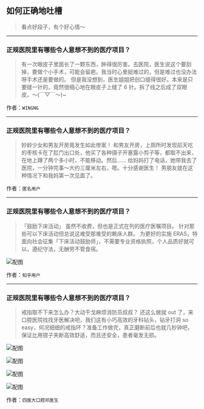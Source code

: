 ## 如何正确地吐槽

> 看点好段子，有个好心情～


 
---

### 正规医院里有哪些令人意想不到的医疗项目？

> 有一次眼皮子里面长了一颗东西，肿得很厉害。去医院，医生说这个要刮掉，要做个小手术，可能会留疤。我当时心里挺难过的，但是难过也没办法呀手术还是要做的。
> 但是我没想到，医生姐姐把创口缝得很好。本来是只要缝一针的，竟然很细心地在眼皮子上缝了 6 针。拆了线之后成了双眼皮。～(￣▽￣～)~


作者：`WINGNG`

---

### 正规医院里有哪些令人意想不到的医疗项目？

> 妙龄少女和男友开房竟发生如此惨案！
> 和男友开房，上厕所时发现前天吃的枣核卡在了肛门出口处，他买了各种镊子开塞露小剪子等，都取不出来，在地上蹲了两个多小时，不能移动。然后……
> 给妈妈打了电话，她带我去了医院，一分钟完事～大约三厘米左右，嗯。十分感谢医生！
> 男朋友就在这种情况下和我妈第一次见面了。


作者：`匿名用户`

---

### 正规医院里有哪些令人意想不到的医疗项目？

> 「鼓励下床活动」
> 虽然不收费，但也是正式在列的医疗医嘱项目。
> 针对那些可以下床活动但总说这难受那难受的赖床人群。
> 为更好的实施 ERAS，特面向社会征集「下床活动鼓励师」，不需要专业资格执照，个人品质好就可以，遵纪守法，无酬劳不管食宿。



![配图](http://pic1.zhimg.com/70/v2-e029412ef6b003accfa69b4fe6973678_b.jpg)


作者：`知乎用户`

---

### 正规医院里有哪些令人意想不到的医疗项目？

> 戒指取不下来怎么办？大动干戈麻烦消防员叔叔？
> 还这么做就 out 了，来口腔医院找找牙医解决吧，我们这有小巧高效的牙科钻头，钻牙打洞 so easy，何况细细的戒指环？准备工作做完，真正磨断前后也就几秒钟吧，保证比用钳子夹断高效舒适，而且还安全，患者毫发无损。



![配图](http://pic1.zhimg.com/70/v2-a4e4315f8a63c0df8e152bee818c2efc_b.jpg)



![配图](http://pic1.zhimg.com/70/v2-1809a4aae305b089f49f6a9557563f70_b.jpg)



![配图](http://pic1.zhimg.com/70/v2-b288e9fcef073e2cfefe176bf74ef704_b.jpg)



![配图](http://pic2.zhimg.com/70/v2-02bfff82fc61512b0210ef61a9e70c95_b.jpg)


作者：`四医大口腔邓医生`
